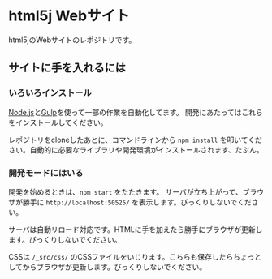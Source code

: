 html5j Webサイト
================

html5jのWebサイトのレポジトリです。

サイトに手を入れるには
----------------------

### いろいろインストール

[Node.js](http://nodejs.org/)と[Gulp](http://gulpjs.com/)を使って一部の作業を自動化してます。
開発にあたってはこれらをインストールしてください。

レポジトリをcloneしたあとに、コマンドラインから `npm install` を叩いてください。自動的に必要なライブラリや開発環境がインストールされます、たぶん。

### 開発モードにはいる

開発を始めるときは、`npm start` をたたきます。
サーバが立ち上がって、ブラウザが勝手に `http://localhost:50525/` を表示します。びっくりしないでください。

サーバは自動リロード対応です。HTMLに手を加えたら勝手にブラウザが更新します。びっくりしないでください。

CSSは `/_src/css/` のCSSファイルをいじります。こちらも保存したらちょっとしてからブラウザが更新します。びっくりしないでください。
